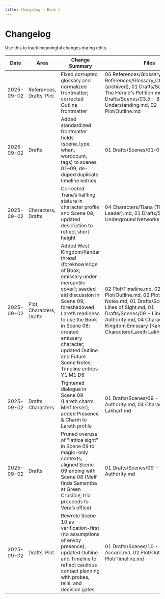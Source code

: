 ```yaml
---
title: Changelog — Book 1
---
```


# Changelog

Use this to track meaningful changes during edits.

| Date | Area | Change Summary | Files | Reason/Link |
|---|---|---|---|---|
| 2025-09-02 | References, Drafts, Plot | Fixed corrupted glossary and normalized frontmatter; corrected Outline frontmatter | 06 References/Glossary.md, 06 References/Glossary_CORRUPTED.md (archived), 01 Drafts/Scenes/03 - The Herald's Petition.md, 01 Drafts/Scenes/03.5 - Bonds of Understanding.md, 02 Plot/Outline.md | Vault hygiene and consistency per Frontmatter Fields.md |
| 2025-09-02 | Drafts | Added standardized frontmatter fields (scene_type, when, wordcount, tags) to scenes 01–09; de-duped duplicate timeline entries | 01 Drafts/Scenes/01–09 | Align with `07 Templates/Frontmatter Fields.md` |
| 2025-09-02 | Characters, Drafts | Corrected Tiana’s halfling stature in character profile and Scene 08; updated description to reflect short height | 04 Characters/Tiana (Thieves Guild Leader).md, 01 Drafts/Scenes/08 - Underground Networks.md | Canon alignment (halfling height) |
| 2025-09-02 | Plot, Characters, Drafts | Added West Kingdom/Kandar thread (foreknowledge of Book; emissary under mercantile cover); seeded aid discussion in Scene 09; foreshadowed Lareth readiness to use the Book in Scene 06; created emissary character; updated Outline and Future Scene Notes; Timeline entries Y1 M1 D6 | 02 Plot/Timeline.md, 02 Plot/Outline.md, 02 Plot/Future Scene Notes.md, 01 Drafts/Scenes/06 - Lines of Sight.md, 01 Drafts/Scenes/09 - Lines of Authority.md, 04 Characters/West Kingdom Emissary (Kandar).md, 04 Characters/Lareth Lakhart.md | Integrate Kandar plotline and deepen characterization |
| 2025-09-02 | Drafts, Characters | Tightened dialogue in Scene 09 (Lareth charm, Melf terser); added Presence & Charm to Lareth profile | 01 Drafts/Scenes/09 - Lines of Authority.md, 04 Characters/Lareth Lakhart.md | Sharper voices and pacing |
| 2025-09-02 | Drafts | Pruned overuse of "lattice sight" in Scene 09 to magic-only contexts; aligned Scene 09 ending with Scene 08 (Melf finds Samantha at Green Crucible; trio proceeds to Vera’s office) | 01 Drafts/Scenes/09 - Lines of Authority.md | Magic rules consistency; continuity with Scene 08 |
| 2025-09-02 | Drafts, Plot | Rewrote Scene 10 as verification-first (no assumptions of envoy presence); updated Outline and Timeline to reflect cautious contact planning with probes, tells, and decision gates | 01 Drafts/Scenes/10 - Lines of Accord.md, 02 Plot/Outline.md, 02 Plot/Timeline.md | Remove unverified assumptions; improve op-sec realism |

